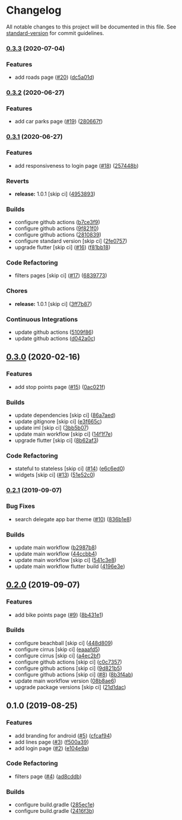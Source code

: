 # Changelog

All notable changes to this project will be documented in this file. See [standard-version](https://github.com/conventional-changelog/standard-version) for commit guidelines.

### [0.3.3](https://github.com/tnc1997/flutter-tfl-api-explorer/compare/v0.3.2...v0.3.3) (2020-07-04)


### Features

* add roads page ([#20](https://github.com/tnc1997/flutter-tfl-api-explorer/issues/20)) ([dc5a01d](https://github.com/tnc1997/flutter-tfl-api-explorer/commit/dc5a01d03763240d04c3d6f0a8e31a116666a12c))

### [0.3.2](https://github.com/tnc1997/flutter-tfl-api-explorer/compare/v0.3.1...v0.3.2) (2020-06-27)


### Features

* add car parks page ([#19](https://github.com/tnc1997/flutter-tfl-api-explorer/issues/19)) ([280667f](https://github.com/tnc1997/flutter-tfl-api-explorer/commit/280667fd403d0e9f1f8630e9c141d7b167367389))

### [0.3.1](https://github.com/tnc1997/flutter-tfl-api-explorer/compare/v0.3.0...v0.3.1) (2020-06-27)


### Features

* add responsiveness to login page ([#18](https://github.com/tnc1997/flutter-tfl-api-explorer/issues/18)) ([257448b](https://github.com/tnc1997/flutter-tfl-api-explorer/commit/257448b52a03a15d12d4507ff3bbbbce862db52f))


### Reverts

* **release:** 1.0.1 [skip ci] ([4953893](https://github.com/tnc1997/flutter-tfl-api-explorer/commit/4953893b1a4a383c2aeedecea4647e03303e964e))


### Builds

* configure github actions ([b7ce3f9](https://github.com/tnc1997/flutter-tfl-api-explorer/commit/b7ce3f9554870a6074e76bf28560089f38bd6294))
* configure github actions ([9f821f0](https://github.com/tnc1997/flutter-tfl-api-explorer/commit/9f821f0db4822c5d9cdbeda72c72ab58c49d128d))
* configure github actions ([2810839](https://github.com/tnc1997/flutter-tfl-api-explorer/commit/2810839bb4252ca989d1c4b7fbbbd95eebdfa1cd))
* configure standard version [skip ci] ([2fe0757](https://github.com/tnc1997/flutter-tfl-api-explorer/commit/2fe0757f4b0045024ae6616cf9c2fe271639df00))
* upgrade flutter [skip ci] ([#16](https://github.com/tnc1997/flutter-tfl-api-explorer/issues/16)) ([f81bb18](https://github.com/tnc1997/flutter-tfl-api-explorer/commit/f81bb183751829ff73c22f3097f0d52e8b5f6afc))


### Code Refactoring

* filters pages [skip ci] ([#17](https://github.com/tnc1997/flutter-tfl-api-explorer/issues/17)) ([6839773](https://github.com/tnc1997/flutter-tfl-api-explorer/commit/68397737420a95f3f7b917f3ac22e68f3468edb9))


### Chores

* **release:** 1.0.1 [skip ci] ([3ff7b87](https://github.com/tnc1997/flutter-tfl-api-explorer/commit/3ff7b87cbcff8c878c8ecbd3cdfb8c985b0fe3be))


### Continuous Integrations

* update github actions ([5109f86](https://github.com/tnc1997/flutter-tfl-api-explorer/commit/5109f86293afedf888dab136ca32716c8b57c472))
* update github actions ([d042a0c](https://github.com/tnc1997/flutter-tfl-api-explorer/commit/d042a0c0703579f7e2db2cf49a046e9bf98521e2))

## [0.3.0](https://github.com/tnc1997/flutter-tfl-api-explorer/compare/v0.2.1...v0.3.0) (2020-02-16)


### Features

* add stop points page ([#15](https://github.com/tnc1997/flutter-tfl-api-explorer/issues/15)) ([0ac021f](https://github.com/tnc1997/flutter-tfl-api-explorer/commit/0ac021fb0d70770f565c1d5c112f6a36e12d8ab4))


### Builds

* update dependencies [skip ci] ([86a7aed](https://github.com/tnc1997/flutter-tfl-api-explorer/commit/86a7aedba2c5d8b1246a75eca4c2298c5f64b349))
* update gitignore [skip ci] ([e3f665c](https://github.com/tnc1997/flutter-tfl-api-explorer/commit/e3f665c8fab76a543a9949348e52a0be7247a418))
* update iml [skip ci] ([3bb5b07](https://github.com/tnc1997/flutter-tfl-api-explorer/commit/3bb5b070bcdfd5e5d99c3b212bbbac1daec5a022))
* update main workflow [skip ci] ([14f1f7e](https://github.com/tnc1997/flutter-tfl-api-explorer/commit/14f1f7e3d084b5c66bc2bbde01dd2384eb9ba62e))
* upgrade flutter [skip ci] ([8b62af3](https://github.com/tnc1997/flutter-tfl-api-explorer/commit/8b62af3f050cc8f52cfc1aa3d31b88c103ff467c))


### Code Refactoring

* stateful to stateless [skip ci] ([#14](https://github.com/tnc1997/flutter-tfl-api-explorer/issues/14)) ([e6c6ed0](https://github.com/tnc1997/flutter-tfl-api-explorer/commit/e6c6ed050e28074591072cbe93e1c222c4122fea))
* widgets [skip ci] ([#13](https://github.com/tnc1997/flutter-tfl-api-explorer/issues/13)) ([51e52c0](https://github.com/tnc1997/flutter-tfl-api-explorer/commit/51e52c05518c74290d9c0a944bf146ff858229c3))

### [0.2.1](https://github.com/tnc1997/flutter-tfl-api-explorer/compare/v0.2.0...v0.2.1) (2019-09-07)


### Bug Fixes

* search delegate app bar theme ([#10](https://github.com/tnc1997/flutter-tfl-api-explorer/issues/10)) ([836b1e8](https://github.com/tnc1997/flutter-tfl-api-explorer/commit/836b1e8abb89d6ed52a706e1972b36626832a747))


### Builds

* update main workflow ([b2987b8](https://github.com/tnc1997/flutter-tfl-api-explorer/commit/b2987b809a3b3fb06858e726b2131eb5efd4723a))
* update main workflow ([44ccbb4](https://github.com/tnc1997/flutter-tfl-api-explorer/commit/44ccbb45e691fd18b6ff638107b42241d4dd1aef))
* update main workflow [skip ci] ([541c3e8](https://github.com/tnc1997/flutter-tfl-api-explorer/commit/541c3e82038e441a26be9963224f92008faa3b68))
* update main workflow flutter build ([4196e3e](https://github.com/tnc1997/flutter-tfl-api-explorer/commit/4196e3e7adc1fe2884fbd0448d37f4056318a639))

## [0.2.0](https://github.com/tnc1997/flutter-tfl-api-explorer/compare/v0.1.0...v0.2.0) (2019-09-07)


### Features

* add bike points page ([#9](https://github.com/tnc1997/flutter-tfl-api-explorer/issues/9)) ([8b431e1](https://github.com/tnc1997/flutter-tfl-api-explorer/commit/8b431e167bc37565124800a2c5962f25c9d052ab))


### Builds

* configure beachball [skip ci] ([448d809](https://github.com/tnc1997/flutter-tfl-api-explorer/commit/448d809e5a89d0aa844488af0a272afd0e377306))
* configure cirrus [skip ci] ([eaaafd5](https://github.com/tnc1997/flutter-tfl-api-explorer/commit/eaaafd5f1cc23a6815be858887acb457bd224959))
* configure cirrus [skip ci] ([a4ec2bf](https://github.com/tnc1997/flutter-tfl-api-explorer/commit/a4ec2bfb15e65d9390232a8f6eecdd548a179262))
* configure github actions [skip ci] ([c0c7357](https://github.com/tnc1997/flutter-tfl-api-explorer/commit/c0c7357a25f67e95dbae6c0fa5da3e2689a480fd))
* configure github actions [skip ci] ([9d821b5](https://github.com/tnc1997/flutter-tfl-api-explorer/commit/9d821b5133d1639d0bea7f555d8e3f040f40b08a))
* configure github actions [skip ci] ([#8](https://github.com/tnc1997/flutter-tfl-api-explorer/issues/8)) ([8b3f4ab](https://github.com/tnc1997/flutter-tfl-api-explorer/commit/8b3f4abccf4a9fe8179933203e4d768e3cba15a7))
* update main workflow version ([08b8ae6](https://github.com/tnc1997/flutter-tfl-api-explorer/commit/08b8ae6efe99c220f95d5d1fd577106920ff4ee3))
* upgrade package versions [skip ci] ([21d1dac](https://github.com/tnc1997/flutter-tfl-api-explorer/commit/21d1dac2c895484c58019fdb37218727af573de2))

## 0.1.0 (2019-08-25)


### Features

* add branding for android ([#5](https://github.com/tnc1997/flutter-tfl-api-explorer/issues/5)) ([cfcaf94](https://github.com/tnc1997/flutter-tfl-api-explorer/commit/cfcaf94238cb5b6d31ddf868e00c30bcabdccab8))
* add lines page ([#3](https://github.com/tnc1997/flutter-tfl-api-explorer/issues/3)) ([f500a39](https://github.com/tnc1997/flutter-tfl-api-explorer/commit/f500a395e69f65696599dcaed9170fea76235e1b))
* add login page ([#2](https://github.com/tnc1997/flutter-tfl-api-explorer/issues/2)) ([e104e9a](https://github.com/tnc1997/flutter-tfl-api-explorer/commit/e104e9a83aeec46239faf2b65343bcb88222a75b))


### Code Refactoring

* filters page ([#4](https://github.com/tnc1997/flutter-tfl-api-explorer/issues/4)) ([ad8cddb](https://github.com/tnc1997/flutter-tfl-api-explorer/commit/ad8cddb49ca797e50e87de2a5b3028ea12ac3daa))


### Builds

* configure build.gradle ([285ec1e](https://github.com/tnc1997/flutter-tfl-api-explorer/commit/285ec1efca3e352c26c51e00d9d011e611fc0951))
* configure build.gradle ([2416f3b](https://github.com/tnc1997/flutter-tfl-api-explorer/commit/2416f3b1df89cd734c47d5bad720b19dd4523e27))
